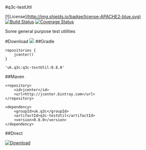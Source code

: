 #q3c-testUtil

[![License][(http://img.shields.io/badge/license-APACHE2-blue.svg)](http://www.opensource.org/licenses/Apache-2.0)
[![Build Status](https://travis-ci.org/davidsowerby/q3c-testUtil.svg?branch=master)](https://travis-ci.org/davidsowerby/q3c-testUtil)
[![Coverage Status](https://coveralls.io/repos/github/davidsowerby/q3c-testUtil/badge.svg?branch=master)](https://coveralls.io/github/davidsowerby/q3c-testUtil?branch=master)

Some general purpose test utilities

#Download
<a href='https://bintray.com/dsowerby/maven/q3c-testUtil/view?source=watch' alt='Get automatic notifications about new "q3c-testUtil" versions'><img src='https://www.bintray.com/docs/images/bintray_badge_color.png'></a>
##Gradle

```
repositories {
	jcenter()
}
```

```
'uk.q3c:q3c-testUtil:0.8.0'
```
##Maven

```
<repository>
	<id>jcenter</id>
	<url>http://jcenter.bintray.com</url>
</repository>

```

```
<dependency>
	<groupId>uk.q3c</groupId>
	<artifactId>q3c-testUtil</artifactId>
	<version>0.8.0</version>
</dependency>
```
##Direct

[ ![Download](https://api.bintray.com/packages/dsowerby/maven/q3c-testUtil/images/download.svg) ](https://bintray.com/dsowerby/maven/q3c-testUtil/_latestVersion)




